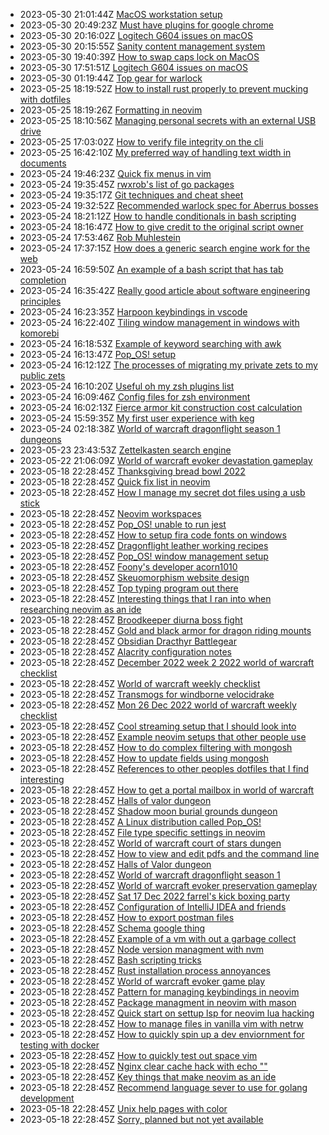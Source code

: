 * 2023-05-30 21:01:44Z [MacOS workstation setup](../88)
* 2023-05-30 20:49:23Z [Must have plugins for google chrome](../92)
* 2023-05-30 20:16:02Z [Logitech G604 issues on macOS](../87)
* 2023-05-30 20:15:55Z [Sanity content management system](../90)
* 2023-05-30 19:40:39Z [How to swap caps lock on MacOS](../91)
* 2023-05-30 17:51:51Z [Logitech G604 issues on macOS](../89)
* 2023-05-30 01:19:44Z [Top gear for warlock](../64)
* 2023-05-25 18:19:52Z [How to install rust properly to prevent mucking with dotfiles](../85)
* 2023-05-25 18:19:26Z [Formatting in neovim](../49)
* 2023-05-25 18:10:56Z [Managing personal secrets with an external USB drive](../83)
* 2023-05-25 17:03:02Z [How to verify file integrity on the cli](../86)
* 2023-05-25 16:42:10Z [My preferred way of handling text width in documents](../84)
* 2023-05-24 19:46:23Z [Quick fix menus in vim](../78)
* 2023-05-24 19:35:45Z [rwxrob's list of go packages](../81)
* 2023-05-24 19:35:17Z [Git techniques and cheat sheet](../74)
* 2023-05-24 19:32:52Z [Recommended warlock spec for Aberrus bosses](../65)
* 2023-05-24 18:21:12Z [How to handle conditionals in bash scripting](../71)
* 2023-05-24 18:16:47Z [How to give credit to the original script owner](../82)
* 2023-05-24 17:53:46Z [Rob Muhlestein](../80)
* 2023-05-24 17:37:15Z [How does a generic search engine work for the web](../63)
* 2023-05-24 16:59:50Z [An example of a bash script that has tab completion](../79)
* 2023-05-24 16:35:42Z [Really good article about software engineering principles](../77)
* 2023-05-24 16:23:35Z [Harpoon keybindings in vscode](../76)
* 2023-05-24 16:22:40Z [Tiling window management in windows with komorebi](../75)
* 2023-05-24 16:18:53Z [Example of keyword searching with awk](../73)
* 2023-05-24 16:13:47Z [Pop_OS! setup](../72)
* 2023-05-24 16:12:12Z [The processes of migrating my private zets to my public zets](../9)
* 2023-05-24 16:10:20Z [Useful oh my zsh plugins list](../70)
* 2023-05-24 16:09:46Z [Config files for zsh environment](../69)
* 2023-05-24 16:02:13Z [Fierce armor kit construction cost calculation](../14)
* 2023-05-24 15:59:35Z [My first user experience with keg](../67)
* 2023-05-24 02:18:38Z [World of warcraft dragonflight season 1 dungeons](../4)
* 2023-05-23 23:43:53Z [Zettelkasten search engine](../62)
* 2023-05-22 21:06:09Z [World of warcraft evoker devastation gameplay](../2)
* 2023-05-18 22:28:45Z [Thanksgiving bread bowl 2022](../27)
* 2023-05-18 22:28:45Z [Quick fix list in neovim](../21)
* 2023-05-18 22:28:45Z [How I manage my secret dot files using a usb stick](../10)
* 2023-05-18 22:28:45Z [Neovim workspaces](../50)
* 2023-05-18 22:28:45Z [Pop_OS! unable to run jest](../8)
* 2023-05-18 22:28:45Z [How to setup fira code fonts on windows](../61)
* 2023-05-18 22:28:45Z [Dragonflight leather working recipes](../60)
* 2023-05-18 22:28:45Z [Pop_OS! window management setup](../6)
* 2023-05-18 22:28:45Z [Foony's developer acorn1010](../59)
* 2023-05-18 22:28:45Z [Skeuomorphism website design](../58)
* 2023-05-18 22:28:45Z [Top typing program out there](../57)
* 2023-05-18 22:28:45Z [Interesting things that I ran into when researching neovim as an ide](../56)
* 2023-05-18 22:28:45Z [Broodkeeper diurna boss fight](../54)
* 2023-05-18 22:28:45Z [Gold and black armor for dragon riding mounts](../53)
* 2023-05-18 22:28:45Z [Obsidian Dracthyr Battlegear](../52)
* 2023-05-18 22:28:45Z [Alacrity configuration notes](../51)
* 2023-05-18 22:28:45Z [December 2022 week 2 2022 world of warcraft checklist](../5)
* 2023-05-18 22:28:45Z [World of warcraft weekly checklist ](../48)
* 2023-05-18 22:28:45Z [Transmogs for windborne velocidrake](../47)
* 2023-05-18 22:28:45Z [Mon 26 Dec 2022 world of warcraft weekly checklist](../46)
* 2023-05-18 22:28:45Z [Cool streaming setup that I should look into](../45)
* 2023-05-18 22:28:45Z [Example neovim setups that other people use](../44)
* 2023-05-18 22:28:45Z [How to do complex filtering with mongosh](../43)
* 2023-05-18 22:28:45Z [How to update fields using mongosh](../42)
* 2023-05-18 22:28:45Z [References to other peoples dotfiles that I find interesting](../41)
* 2023-05-18 22:28:45Z [How to get a portal mailbox in world of warcraft](../40)
* 2023-05-18 22:28:45Z [Halls of valor dungeon](../39)
* 2023-05-18 22:28:45Z [Shadow moon burial grounds dungeon](../38)
* 2023-05-18 22:28:45Z [A Linux distribution called Pop_OS!](../7)
* 2023-05-18 22:28:45Z [File type specific settings in neovim](../37)
* 2023-05-18 22:28:45Z [World of warcraft court of stars dungen](../32)
* 2023-05-18 22:28:45Z [How to view and edit pdfs and the command line](../12)
* 2023-05-18 22:28:45Z [Halls of Valor dungeon](../31)
* 2023-05-18 22:28:45Z [World of warcraft dragonflight season 1](../30)
* 2023-05-18 22:28:45Z [World of warcraft evoker preservation gameplay](../3)
* 2023-05-18 22:28:45Z [Sat 17 Dec 2022 farrel's kick boxing party](../29)
* 2023-05-18 22:28:45Z [Configuration of IntelliJ IDEA and friends](../28)
* 2023-05-18 22:28:45Z [How to export postman files](../26)
* 2023-05-18 22:28:45Z [Schema google thing](../25)
* 2023-05-18 22:28:45Z [Example of a vm with out a garbage collect](../24)
* 2023-05-18 22:28:45Z [Node version managment with nvm](../23)
* 2023-05-18 22:28:45Z [Bash scripting tricks](../33)
* 2023-05-18 22:28:45Z [Rust installation process annoyances](../22)
* 2023-05-18 22:28:45Z [World of warcraft evoker game play](../1)
* 2023-05-18 22:28:45Z [Pattern for managing keybindings in neovim](../20)
* 2023-05-18 22:28:45Z [Package managment in neovim with mason](../19)
* 2023-05-18 22:28:45Z [Quick start on settup lsp for neovim lua hacking](../18)
* 2023-05-18 22:28:45Z [How to manage files in vanilla vim with netrw](../17)
* 2023-05-18 22:28:45Z [How to quickly spin up a dev enviornment for testing with docker](../16)
* 2023-05-18 22:28:45Z [How to quickly test out space vim](../15)
* 2023-05-18 22:28:45Z [Nginx clear cache hack with echo ""](../13)
* 2023-05-18 22:28:45Z [Key things that make neovim as an ide](../35)
* 2023-05-18 22:28:45Z [Recommend language sever to use for golang development](../34)
* 2023-05-18 22:28:45Z [Unix help pages with color](../11)
* 2023-05-18 22:28:45Z [Sorry, planned but not yet available](../0)
